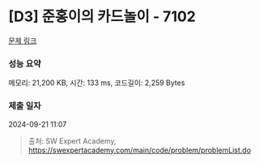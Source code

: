 # [D3] 준홍이의 카드놀이 - 7102 

[문제 링크](https://swexpertacademy.com/main/code/problem/problemDetail.do?contestProbId=AWkIlHWqBYcDFAXC) 

### 성능 요약

메모리: 21,200 KB, 시간: 133 ms, 코드길이: 2,259 Bytes

### 제출 일자

2024-09-21 11:07



> 출처: SW Expert Academy, https://swexpertacademy.com/main/code/problem/problemList.do